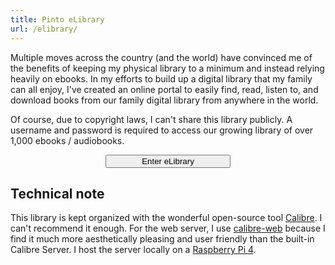```yaml
---
title: Pinto eLibrary
url: /elibrary/
---
```


Multiple moves across the country (and the world) have convinced me of the benefits of keeping my physical library to a minimum and instead relying heavily on ebooks. In my efforts to build up a digital library that my family can all enjoy, I've created an online portal to easily find, read, listen to, and download books from our family digital library from anywhere in the world.

Of course, due to copyright laws, I can't share this library publicly. A username and password is required to access our growing library of over 1,000 ebooks / audiobooks.

<center>
    <a href="http://library.juanpinto.me"><button class="see-more" style="width:200px"><span>Enter eLibrary</span></button></a>
</center>


## Technical note

This library is kept organized with the wonderful open-source tool [Calibre](https://calibre-ebook.com). I can't recommend it enough. For the web server, I use [calibre-web](https://github.com/janeczku/calibre-web) because I find it much more aesthetically pleasing and user friendly than the built-in Calibre Server. I host the server locally on a [Raspberry Pi 4](https://www.raspberrypi.org/products/raspberry-pi-4-model-b/).
